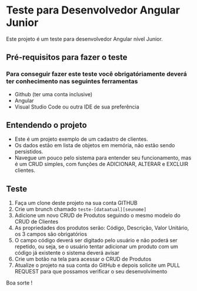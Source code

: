 # Teste para Desenvolvedor Angular Junior

Este projeto é um teste para desenvolvedor Angular nível Junior.

## Pré-requisitos para fazer o teste

### Para conseguir fazer este teste você obrigatóriamente deverá ter conhecimento nas seguintes ferramentas

- Github (ter uma conta inclusive)
- Angular
- Visual Studio Code ou outra IDE de sua preferência


## Entendendo o projeto

- Este é um projeto exemplo de um cadastro de clientes.
- Os dados estão em lista de objetos em memória, não estão sendo persistidos.
- Navegue um pouco pelo sistema para entender seu funcionamento, mas é um CRUD simples, com funções de ADICIONAR, ALTERAR e EXCLUIR clientes.

## Teste

1. Faça um clone deste projeto na sua conta GITHUB
2. Crie um brunch chamado `teste-[dataatual][seunome]`
3. Adicione um novo CRUD de Produtos seguindo o mesmo modelo do CRUD de Clientes
4. As propriedades dos produtos serão: Código, Descrição, Valor Unitário, os 3 campos são obrigatórios
5. O campo código deverá ser digitado pelo usuário e não poderá ser repetido, ou seja, se o usuário tentar adicionar um produto com um código já existente o sistema deverá avisar
6. Crie um botão na tela para acessar o CRUD de Produtos
7. Atualize o projeto na sua conta do GitHub e depois solicite um PULL REQUEST para que possamos verificar o seu desenvolvimento

Boa sorte !
